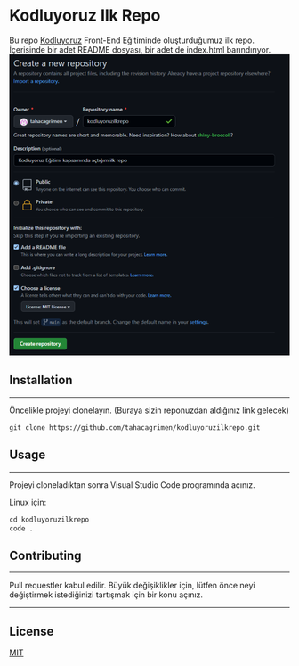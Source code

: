 # Kodluyoruz Ilk Repo

Bu repo [Kodluyoruz](https://www.kodluyoruz.org/) Front-End Eğitiminde oluşturduğumuz ilk repo. İçerisinde bir adet README dosyası, bir adet de index.html barındırıyor.
![Git](https://raw.githubusercontent.com/tahacagrimen/kodluyoruzilkrepo/main/img/Screenshot_1.png)

## Installation

---

Öncelikle projeyi clonelayın. (Buraya sizin reponuzdan aldığınız link gelecek)

```git
git clone https://github.com/tahacagrimen/kodluyoruzilkrepo.git
```

## Usage

---

Projeyi cloneladıktan sonra Visual Studio Code programında açınız.

Linux için:

```
cd kodluyoruzilkrepo
code .
```

## Contributing

---

Pull requestler kabul edilir. Büyük değişiklikler için, lütfen önce neyi değiştirmek istediğinizi tartışmak için bir konu açınız.

---

## License

[MIT](https://choosealicense.com/licenses/mit/)
